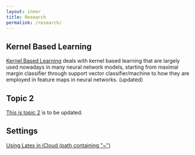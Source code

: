 ```yaml
---
layout: inner
title: Research
permalink: /research/
---
```


## Kernel Based Learning

[Kernel Based Learning](/research/kernel-based-learning) deals with kernel based learning that are largely used nowadays in many neural network models, starting from maximal margin classifier through support vector classifier/machine to how they are employed in feature maps in neural networks. (updated)

## Topic 2

[This is topic 2](/research/topic2/) is to be updated.

## Settings

[Using Latex in iCloud (path containing "~")](t1.md)


